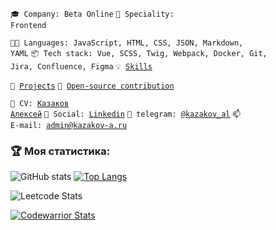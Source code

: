 <code>🎓 Company: Beta Online</code>
<code>👷 Speciality: Frontend</code><br>

<code>🧑‍💻 Languages: JavaScript, HTML, CSS, JSON, Markdown, YAML</code>
<code>📦 Tech stack: Vue, SCSS, Twig, Webpack, Docker, Git, Jira, Сonfluence, Figma</code>
<code>💡 [Skills](SKILLS.md)</code>

<code>🧻 [Projects](PROJECTS.md)</code>
<code>👀 [Open-source contribution](CONTRIBUTION.md)</code><br>

<code>💬 CV: [Казаков Алексей](https://hh.ru/resume/eb195dacff09d2d1da0039ed1f5a3236766f32)</code>
<code>💬 Social: [Linkedin](https://www.linkedin.com/in/kazakov-al/)</code>
<code>💬 telegram: [@kazakov_al](https://telegram.me/kazakov_al)</code>
<code>📫 E-mail: [admin@kazakov-a.ru](mailto:admin@kazakov-a.ru)</code>

### :trophy: Моя статистика:
![GitHub stats](https://github-readme-stats.vercel.app/api?username=KazakovAS&show_icons=true&theme=radical)
[![Top Langs](https://github-readme-stats.vercel.app/api/top-langs/?username=KazakovAS&theme=radical&layout=compact)](https://github.com/KazakovAS/github-readme-stats)

![Leetcode Stats](https://leetcode.card.workers.dev/?username=KazakovAS&theme=dark)

[![Codewarrior Stats](https://www.codewars.com/users/kazakov-al/badges/large)](https://www.codewars.com/users/kazakov-al)
